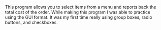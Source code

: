 This program allows you to select items from a menu and reports back the total cost of the order.
While making this program I was able to practice using the GUI format. It was my first time really using group boxes, radio buttons, and checkboxes. 
